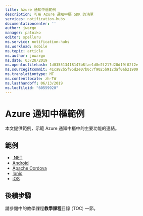 ```yaml
---
title: Azure 通知中樞範例
description: 可用 Azure 通知中樞 SDK 的清單
services: notification-hubs
documentationcenter: ''
author: jwargo
manager: patniko
editor: spelluru
ms.service: notification-hubs
ms.workload: mobile
ms.topic: article
ms.author: jowargo
ms.date: 03/28/2019
ms.openlocfilehash: 1d035513418147b8fae1d8e2f217d20d19f02f2e
ms.sourcegitcommit: 41ca82b5f95d2e07b0c7f9025b912daf0ab21909
ms.translationtype: MT
ms.contentlocale: zh-TW
ms.lasthandoff: 06/13/2019
ms.locfileid: "60559920"
---
```

# <a name="azure-notification-hubs-samples"></a>Azure 通知中樞範例
本文提供範例，示範 Azure 通知中樞中的主要功能的連結。

## <a name="samples"></a>範例

- [.NET](https://github.com/Azure/azure-notificationhubs-dotnet/tree/master/Samples)
- [Android](https://github.com/Azure/azure-notificationhubs-android/tree/master/samples)
- [Apache Cordova](https://github.com/Azure/azure-notificationhubs-samples/tree/master/apache-cordova)
- [Ionic](https://github.com/Azure/azure-notificationhubs-samples/tree/master/Ionic)
- [iOS](https://github.com/Azure/azure-notificationhubs-ios/tree/master/Samples)

## <a name="next-steps"></a>後續步驟
請參閱中的教學課程**教學課程**目錄 (TOC) 一節。